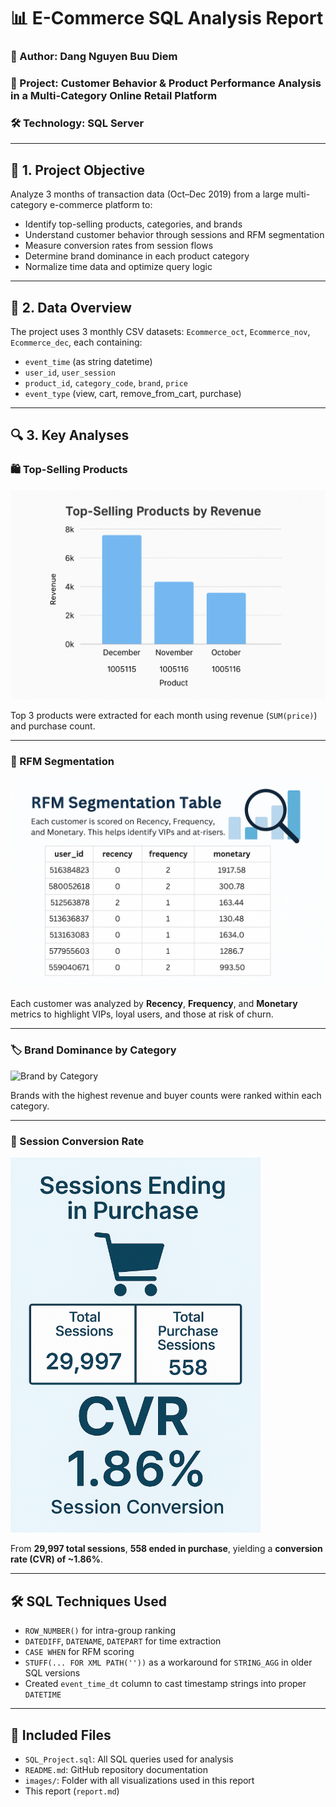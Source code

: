 # 📊 E-Commerce SQL Analysis Report

### 👤 Author: **Dang Nguyen Buu Diem**  
### 📁 Project: **Customer Behavior & Product Performance Analysis in a Multi-Category Online Retail Platform**  
### 🛠 Technology: **SQL Server**

---

## 📌 1. Project Objective

Analyze 3 months of transaction data (Oct–Dec 2019) from a large multi-category e-commerce platform to:

- Identify top-selling products, categories, and brands  
- Understand customer behavior through sessions and RFM segmentation  
- Measure conversion rates from session flows  
- Determine brand dominance in each product category  
- Normalize time data and optimize query logic  

---

## 🧱 2. Data Overview

The project uses 3 monthly CSV datasets: `Ecommerce_oct`, `Ecommerce_nov`, `Ecommerce_dec`, each containing:

- `event_time` (as string datetime)  
- `user_id`, `user_session`  
- `product_id`, `category_code`, `brand`, `price`  
- `event_type` (view, cart, remove_from_cart, purchase)  

---

## 🔍 3. Key Analyses

### 🛍 Top-Selling Products

<img src="image/top_products.png" alt="Top Products" width="600">

Top 3 products were extracted for each month using revenue (`SUM(price)`) and purchase count.

---

### 🧠 RFM Segmentation

<img src="image/rfm_table.png" alt="RFM Table" width="600">

Each customer was analyzed by **Recency**, **Frequency**, and **Monetary** metrics to highlight VIPs, loyal users, and those at risk of churn.

---

### 🏷️ Brand Dominance by Category

<img src="image/brand_by_category.png" alt="Brand by Category" width="600">

Brands with the highest revenue and buyer counts were ranked within each category.

---

### 🔁 Session Conversion Rate

<img src="image/session_end.png" alt="Session CVR" width="400">

From **29,997 total sessions**, **558 ended in purchase**, yielding a **conversion rate (CVR) of ~1.86%**.

---

## 🛠 SQL Techniques Used

- `ROW_NUMBER()` for intra-group ranking  
- `DATEDIFF`, `DATENAME`, `DATEPART` for time extraction  
- `CASE WHEN` for RFM scoring  
- `STUFF(... FOR XML PATH(''))` as a workaround for `STRING_AGG` in older SQL versions  
- Created `event_time_dt` column to cast timestamp strings into proper `DATETIME`  

---

## 📎 Included Files

- `SQL_Project.sql`: All SQL queries used for analysis  
- `README.md`: GitHub repository documentation  
- `images/`: Folder with all visualizations used in this report  
- This report (`report.md`)  
